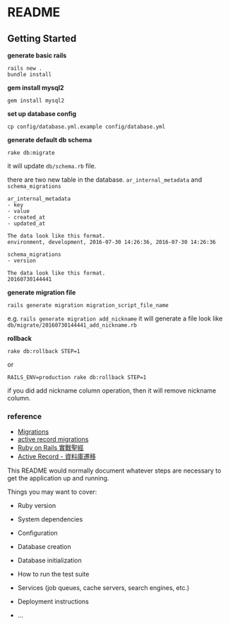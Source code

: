 # README

## Getting Started

**generate basic rails**

```
rails new .
bundle install
```

**gem install mysql2**

```
gem install mysql2
```

**set up database config**

`cp config/database.yml.example config/database.yml`

**generate default db schema**

`rake db:migrate`

it will update `db/schema.rb` file.

there are two new table in the database.
`ar_internal_metadata` and `schema_migrations`

```
ar_internal_metadata
- key
- value
- created_at
- updated_at

The data look like this format.
environment, development, 2016-07-30 14:26:36, 2016-07-30 14:26:36
```

```
schema_migrations
- version

The data look like this format.
20160730144441
```

**generate migration file**

`rails generate migration migration_script_file_name`

e.g.
`rails generate migration add_nickname`
it will generate a file look like `db/migrate/20160730144441_add_nickname.rb`

**rollback**

`rake db:rollback STEP=1`

or

`RAILS_ENV=production rake db:rollback STEP=1`

if you did add nickname column operation, then it will remove nickname column.

### reference
* [Migrations](http://guides.rubyonrails.org/v3.2/migrations.html)
* [active record migrations](http://edgeguides.rubyonrails.org/active_record_migrations.html)
* [Ruby on Rails 實戰聖經](https://ihower.tw/rails4/)
* [Active Record - 資料庫遷移](https://ihower.tw/rails4/migrations.html)




This README would normally document whatever steps are necessary to get the
application up and running.

Things you may want to cover:

* Ruby version

* System dependencies

* Configuration

* Database creation

* Database initialization

* How to run the test suite

* Services (job queues, cache servers, search engines, etc.)

* Deployment instructions

* ...
